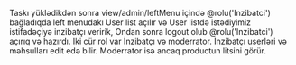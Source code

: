 Taskı yüklədikdən sonra view/admin/leftMenu içində @rolu('Inzibatci') bağladıqda left menudakı User list açılır və User listdə istədiyimiz istifadəçiyə inzibatçı veririk, Ondan sonra logout olub @rolu('Inzibatci') açırıq və hazırdı. Iki cür rol var İnzibatçı və moderrator. İnzibatçı userləri və məhsulları edit edə bilir. Moderrator isə ancaq productun litsini görür. 






